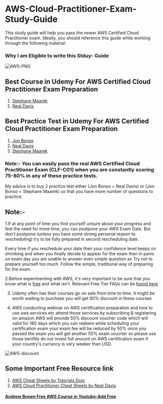 # AWS-Cloud-Practitioner-Exam-Study-Guide
This study guide will help you pass the newer AWS Certified Cloud Practitioner exam. Ideally, you should reference this guide while working through the following material:

### Why I am Eligible to write this Stduy- Guide 

![AWS-PNG](https://user-images.githubusercontent.com/23288656/149264730-9ce3d657-8741-436d-9b9a-6d3a4b49ce7e.png)


 ## Best Course in Udemy For AWS Certified Cloud Practitioner Exam Preparation

1. [Stephane Maarek](https://www.udemy.com/course/aws-certified-cloud-practitioner-new/)
2. [Neal Davis](https://www.udemy.com/course/aws-certified-cloud-practitioner-training-course/)

## Best Practice Test in Udemy For AWS Certified Cloud Practitioner Exam Preparation

1. [Jon Bonso](https://www.udemy.com/course/aws-certified-cloud-practitioner-practice-exams-amazon/)
2. [Neal Davis](https://www.udemy.com/course/aws-certified-cloud-practitioner-practice-exams-c/)
3. [Stephane Maarek](https://www.udemy.com/course/practice-exams-aws-certified-cloud-practitioner/)

### Note:- You can easily pass the real AWS Certified Cloud Practitioner Exam (CLF-C01) when you are constantly scoring 75-80% in any of these practice tests. 
 My advice is to buy 2 practice test either (Jon Bonso + Neal Davis) or (Jon Bonso + Stephane Maarek) so that you have more number of questions to practice.

## Note:-

1.If at any point of time you find yourself unsure about your progress and feel the need for more time, you can postpone your AWS Exam Date. But don't postpone (unless you have some strong personal reason to rescheduling) try to be fully prepared in second rescheduling date. 

Every time if you reschedule your date then your confidence level keeps on shrinking and when you finally decide to appear for the exam then in panic on exam day you are unable to answer even simple question so Try not to prepare yourself too much. Follow the simple, traditional way of preparing for the exam.

2.Before experimenting with AWS, it's very important to be sure that you know what is [free](https://aws.amazon.com/free/?all-free-tier.sort-by=item.additionalFields.SortRank&all-free-tier.sort-order=asc&awsf.Free%20Tier%20Types=*all&awsf.Free%20Tier%20Categories=*all) and what isn't. Relevant Free Tier FAQs can be [found here](https://aws.amazon.com/free/free-tier-faqs/)

3. Udemy often has their courses go on sale from time to time. It might be worth waiting to purchase you will get 90% discount in these courses

4. AWS conducting webinar on AWS certification preparation and how to use aws services etc attend those services by subscribing & registering on amazon
  AWS will provide 50% discount voucher code which will valid for 180 days which you can redeem while scheduling your certification exam your exam fee will be reduced by 50%
  once you passed the exam you will get another 50% exam voucher so please use those benifits do not invest full amount on AWS certification exam if your country's currancy
  is very weeker than USD.
  
  ![AWS-discount](https://user-images.githubusercontent.com/23288656/149208065-bb4304bf-4038-47a5-9140-1cc9736b3686.PNG)

  
  

## Some Important Free Resource link

1. [AWS Cheat Sheets by Tutorials Dojo](https://tutorialsdojo.com/)
2. [AWS Cloud Practitioner Cheat Sheets by Neal Davis]( https://digitalcloud.training/certification-training/aws-certified-cloud-practitioner/)


#### [Andrew Brown Free AWS Course in Youtube-Add Free](https://youtu.be/SOTamWNgDKc)






